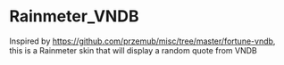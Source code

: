 # Rainmeter_VNDB

Inspired by https://github.com/przemub/misc/tree/master/fortune-vndb, this is a Rainmeter skin that will display a random quote from VNDB
